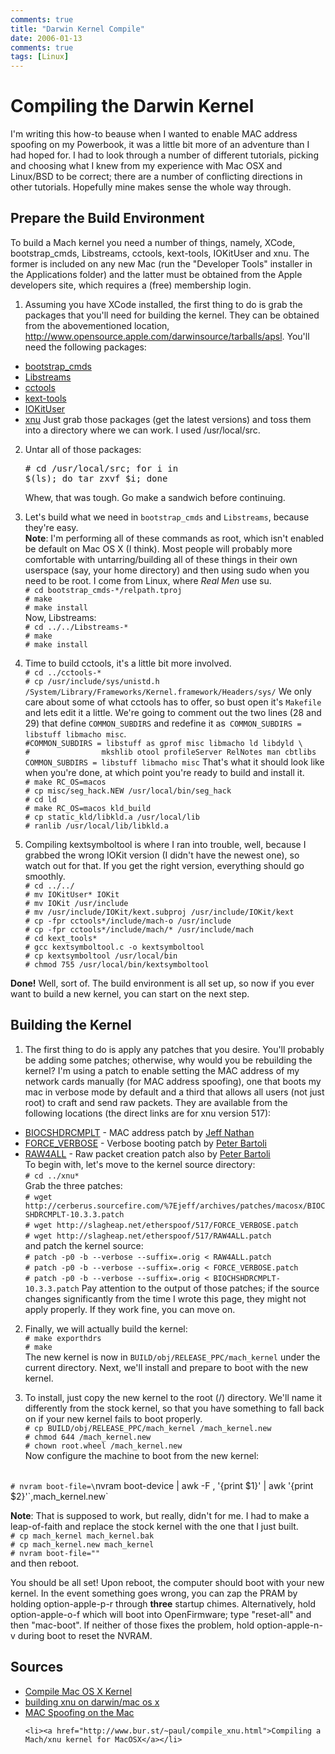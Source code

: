 ```yaml
---
comments: true
title: "Darwin Kernel Compile"
date: 2006-01-13
comments: true
tags: [Linux]
---
```

<h1>Compiling the Darwin Kernel</h1>

I'm writing this how-to beause when I wanted to enable MAC address spoofing on my Powerbook, it was a little bit more of an adventure than I had hoped for.  I had to look through a number of different tutorials, picking and choosing what I knew from my experience with Mac OSX and Linux/BSD to be correct; there are a number of conflicting directions in other tutorials.  Hopefully mine makes sense the whole way through.

<h2>Prepare the Build Environment</h2>

To build a Mach kernel you need a number of things, namely, XCode, bootstrap_cmds, Libstreams, cctools, kext-tools, IOKitUser and xnu.  The former is included on any new Mac (run the "Developer Tools" installer in the Applications folder) and the latter must be obtained from the Apple developers site, which requires a (free) membership login.

1. Assuming you have XCode installed, the first thing to do is grab the packages that you'll need for building the kernel.  They can be obtained from the abovementioned location, <a href="http://www.opensource.apple.com/darwinsource/tarballs/apsl">http://www.opensource.apple.com/darwinsource/tarballs/apsl</a>.  You'll need the following packages:
 - <a href="http://www.opensource.apple.com/darwinsource/tarballs/apsl/bootstrap_cmds-44.tar.gz">bootstrap_cmds</a>
 - <a href="http://www.opensource.apple.com/darwinsource/tarballs/apsl/Libstreams-23.tar.gz">Libstreams</a>
 - <a href="http://www.opensource.apple.com/darwinsource/tarballs/apsl/cctools-525.tar.gz">cctools</a>
 - <a href="http://www.opensource.apple.com/darwinsource/tarballs/apsl/kext_tools-42.tar.gz">kext-tools</a>
 - <a href="http://www.opensource.apple.com/darwinsource/tarballs/apsl/IOKitUser-184.tar.gz">IOKitUser</a>
 - <a href="http://www.opensource.apple.com/darwinsource/tarballs/apsl/xnu-517.11.1.tar.gz">xnu</a>
Just grab those packages (get the latest versions) and toss them into a directory where we can work.  I used /usr/local/src.

2. Untar all of those packages:  <pre># cd /usr/local/src; for i in $(ls); do tar zxvf $i; done</pre>  Whew, that was tough.  Go make a sandwich before continuing.

3. Let's build what we need in `bootstrap_cmds` and `Libstreams`, because they're easy.
<br />**Note**: I'm performing all of these commands as root, which isn't enabled be default on Mac OS X (I think).  Most people will probably more comfortable with untarring/building all of these things in their own userspace (say, your home directory) and then using sudo when you need to be root.  I come from Linux, where _Real Men_ use su.
<br />`# cd bootstrap_cmds-*/relpath.tproj`
<br />`# make`
<br />`# make install`
<br />Now, Libstreams:
<br />`# cd ../../Libstreams-*`
<br />`# make`
<br />`# make install`

4. Time to build cctools, it's a little bit more involved.
<br />`# cd ../cctools-*`
<br />`# cp /usr/include/sys/unistd.h /System/Library/Frameworks/Kernel.framework/Headers/sys/`
We only care about some of what cctools has to offer, so bust open it's `Makefile` and lets edit it a little.  We're going to comment out the two lines (28 and 29) that define `COMMON_SUBDIRS` and redefine it as` COMMON_SUBDIRS = libstuff libmacho misc`.
<br />`#COMMON_SUBDIRS = libstuff as gprof misc libmacho ld libdyld \`
<br />`#                mkshlib otool profileServer RelNotes man cbtlibs`
<br />`COMMON_SUBDIRS = libstuff libmacho misc`
That's what it should look like when you're done, at which point you're ready to build and install it.
<br />`# make RC_OS=macos`
<br />`# cp misc/seg_hack.NEW /usr/local/bin/seg_hack`
<br />`# cd ld`
<br />`# make RC_OS=macos kld_build`
<br />`# cp static_kld/libkld.a /usr/local/lib`
<br />`# ranlib /usr/local/lib/libkld.a`

5. Compiling kextsymboltool is where I ran into trouble, well, because I grabbed the wrong IOKit version (I didn't have the newest one), so watch out for that.  If you get the right version, everything should go smoothly.
<br />`# cd ../../`
<br />`# mv IOKitUser* IOKit`
<br />`# mv IOKit /usr/include`
<br />`# mv /usr/include/IOKit/kext.subproj /usr/include/IOKit/kext`
<br />`# cp -fpr cctools*/include/mach-o /usr/include`
<br />`# cp -fpr cctools*/include/mach/* /usr/include/mach`
<br />`# cd kext_tools*`
<br />`# gcc kextsymboltool.c -o kextsymboltool`
<br />`# cp kextsymboltool /usr/local/bin`
<br />`# chmod 755 /usr/local/bin/kextsymboltool`

__Done!__  Well, sort of.  The build environment is all set up, so now if you ever want to build a new kernel, you can start on the next step.


<h2>Building the Kernel</h2>

1. The first thing to do is apply any patches that you desire.  You'll probably be adding some patches; otherwise, why would you be rebuilding the kernel?  I'm using a patch to enable setting the MAC address of my network cards manually (for MAC address spoofing), one that boots my mac in verbose mode by default and a third that allows all users (not just root) to craft and send raw packets.  They are available from the following locations (the direct links are for xnu version 517):
 - <a href="http://cerberus.sourcefire.com/~jeff/archives/patches/macosx/BIOCSHDRCMPLT-panther.patch">BIOCSHDRCMPLT</a> - MAC address patch by <a href="http://cerberus.sourcefire.com/%7Ejeff/security.html">Jeff Nathan</a>
 - <a href="http://slagheap.net/etherspoof/517/FORCE_VERBOSE.patch">FORCE_VERBOSE</a> - Verbose booting patch by <a href="http://slagheap.net/etherspoof/">Peter Bartoli</a>
 - <a href="http://slagheap.net/etherspoof/517/RAW4ALL.patch">RAW4ALL</a> - Raw packet creation patch also by <a href="http://slagheap.net/etherspoof/">Peter Bartoli</a>
<br />To begin with, let's move to the kernel source directory:
<br />`# cd ../xnu*`
<br />Grab the three patches:
<br />`# wget http://cerberus.sourcefire.com/%7Ejeff/archives/patches/macosx/BIOCSHDRCMPLT-10.3.3.patch`
<br />`# wget http://slagheap.net/etherspoof/517/FORCE_VERBOSE.patch`
<br />`# wget http://slagheap.net/etherspoof/517/RAW4ALL.patch`
<br />and patch the kernel source:
<br />`# patch -p0 -b --verbose --suffix=.orig < RAW4ALL.patch`
<br />`# patch -p0 -b --verbose --suffix=.orig < FORCE_VERBOSE.patch`
<br />`# patch -p0 -b --verbose --suffix=.orig < BIOCHSHDRCMPLT-10.3.3.patch`
Pay attention to the output of those patches; if the source changes significantly from the time I wrote this page, they might not apply properly.  If they work fine, you can move on.

2. Finally, we will actually build the kernel:
<br />`# make exporthdrs`
<br />`# make`
<br />The new kernel is now in `BUILD/obj/RELEASE_PPC/mach_kernel` under the current directory.  Next, we'll install and prepare to boot with the new kernel.

3. To install, just copy the new kernel to the root (/) directory.  We'll name it differently from the stock kernel, so that you have something to fall back on if your new kernel fails to boot properly.
<br />`# cp BUILD/obj/RELEASE_PPC/mach_kernel /mach_kernel.new`
<br />`# chmod 644 /mach_kernel.new`
<br />`# chown root.wheel /mach_kernel.new`
<br />Now configure the machine to boot from the new kernel:

<br />`# nvram boot-file=\`nvram boot-device | awk -F , '{print $1}' | awk '{print $2}'\`,mach_kernel.new`

**Note**: That is supposed to work, but really, didn't for me.  I had  to make a leap-of-faith and replace the stock kernel with the one that I just built.
<br />`# cp mach_kernel mach_kernel.bak`
<br />`# cp mach_kernel.new mach_kernel`
<br />`# nvram boot-file=""`
<br />and then reboot.

You should be all set!  Upon reboot, the computer should boot with your new kernel.  In the event something goes wrong, you can zap the PRAM by holding
option-apple-p-r through <b>three</b> startup chimes.  Alternatively, hold option-apple-o-f which will boot into OpenFirmware; type "reset-all" and then "mac-boot".  If neither of those fixes the problem, hold option-apple-n-v during boot to reset the NVRAM.

<h2>Sources</h2>
<ul>
	<li><a href="http://www.labo-apple.org/en/print/242/">Compile Mac OS X
	Kernel</a></li>
	<li><a href="http://opendarwin.org/~jpm/xnu.html">building xnu on darwin/mac
	os x</a></li>
	<li><a href="http://slagheap.net/etherspoof/">MAC Spoofing on the Mac</a></li>

	<li><a href="http://www.bur.st/~paul/compile_xnu.html">Compiling a Mach/xnu kernel for MacOSX</a></li>
</ul>
